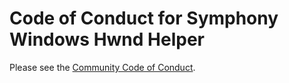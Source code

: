 # Code of Conduct for Symphony Windows Hwnd Helper

Please see the [Community Code of Conduct](https://www.finos.org/code-of-conduct).

